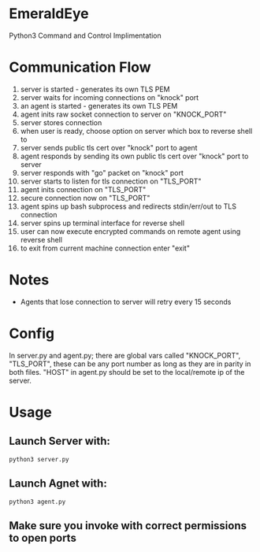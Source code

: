 # EmeraldEye
Python3 Command and Control Implimentation

# Communication Flow
1. server is started - generates its own TLS PEM
2. server waits for incoming connections on "knock" port
3. an agent is started - generates its own TLS PEM
4. agent inits raw socket connection to server on "KNOCK_PORT"
5. server stores connection
6. when user is ready, choose option on server which box to reverse shell to
7. server sends public tls cert over "knock" port to agent
8. agent responds by sending its own public tls cert over "knock" port to server
9. server responds with "go" packet on "knock" port
10. server starts to listen for tls connection on "TLS_PORT"
11. agent inits connection on "TLS_PORT"
12. secure connection now on "TLS_PORT"
13. agent spins up bash subprocess and redirects stdin/err/out to TLS connection
14. server spins up terminal interface for reverse shell
15. user can now execute encrypted commands on remote agent using reverse shell
16. to exit from current machine connection enter "exit"

# Notes
- Agents that lose connection to server will retry every 15 seconds

# Config
In server.py and agent.py; there are global vars called "KNOCK_PORT", "TLS_PORT", these can be any port number as long as they are in parity in both files. "HOST" in agent.py should be set to the local/remote ip of the server. 

# Usage
## Launch Server with:
```python3 server.py```
## Launch Agnet with:
```python3 agent.py```
## Make sure you invoke with correct permissions to open ports
